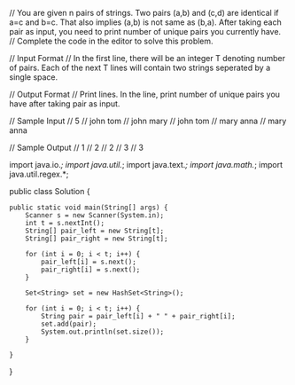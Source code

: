 // You are given n pairs of strings. Two pairs (a,b) and (c,d) are identical if a=c and b=c. That also implies (a,b) is not same as (b,a). After taking each pair as input, you need to print number of unique pairs you currently have.
// Complete the code in the editor to solve this problem.

// Input Format
// In the first line, there will be an integer T denoting number of pairs. Each of the next T lines will contain two strings seperated by a single space.

// Output Format
// Print  lines. In the  line, print number of unique pairs you have after taking  pair as input.

// Sample Input
// 5
// john tom
// john mary
// john tom
// mary anna
// mary anna

// Sample Output
// 1
// 2
// 2
// 3
// 3

import java.io.*;
import java.util.*;
import java.text.*;
import java.math.*;
import java.util.regex.*;

public class Solution {

    public static void main(String[] args) {
        Scanner s = new Scanner(System.in);
        int t = s.nextInt();
        String[] pair_left = new String[t];
        String[] pair_right = new String[t];

        for (int i = 0; i < t; i++) {
            pair_left[i] = s.next();
            pair_right[i] = s.next();
        }

        Set<String> set = new HashSet<String>();

        for (int i = 0; i < t; i++) {
            String pair = pair_left[i] + " " + pair_right[i];
            set.add(pair);
            System.out.println(set.size());
        }

    }
}